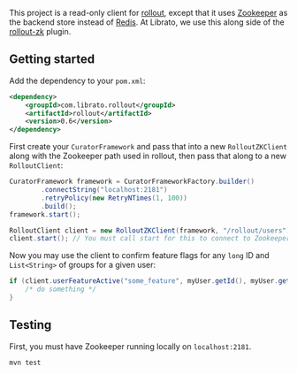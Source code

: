 This project is a read-only client for [rollout](https://github.com/FetLife/rollout/), except that it uses
[Zookeeper](http://zookeeper.apache.org/) as the backend store instead of [Redis](http://redis.io/). At Librato, we
use this along side of the [rollout-zk](https://github.com/papertrail/rollout-zk) plugin.

## Getting started

Add the dependency to your `pom.xml`:

```xml
<dependency>
    <groupId>com.librato.rollout</groupId>
    <artifactId>rollout</artifactId>
    <version>0.6</version>
</dependency>
```

First create your `CuratorFramework` and pass that into a new `RolloutZKClient` along with the Zookeeper path used in
rollout, then pass that along to a new `RolloutClient`:

```java
CuratorFramework framework = CuratorFrameworkFactory.builder()
        .connectString("localhost:2181")
        .retryPolicy(new RetryNTimes(1, 100))
        .build();
framework.start();

RolloutClient client = new RolloutZKClient(framework, "/rollout/users");
client.start(); // You must call start for this to connect to Zookeeper and set watches
```

Now you may use the client to confirm feature flags for any `long` ID and `List<String>` of groups for a given user:

```java
if (client.userFeatureActive("some_feature", myUser.getId(), myUser.getGroups()) {
    /* do something */
}
```

## Testing

First, you must have Zookeeper running locally on `localhost:2181`.

    mvn test
